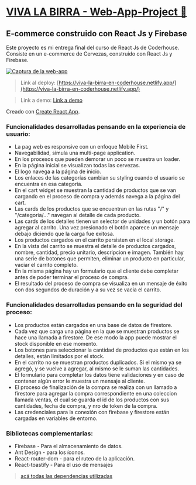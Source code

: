 # [VIVA LA BIRRA - Web-App-Project 👋](https://beautiful-banoffee-f93522.netlify.app/)

## E-commerce construido con React Js y Firebase

Este proyecto es mi entrega final del curso de React Js de Coderhouse.\
Consiste en un e-commerce de Cervezas, construido con React Js y Firebase.

[![Captura de la web-app](https://i.postimg.cc/nh8C47rX/Portada.png)](https://postimg.cc/BXgSsjx3)

> Link al deploy: [https://viva-la-birra-en-coderhouse.netlify.app/](https://viva-la-birra-en-coderhouse.netlify.app/) 

> Link a demo: [Link a demo](https://drive.google.com/file/d/1ex05bc9jqY3rPV4MMn_Jveo87KAQxoca/view?usp=sharing)

Creado con [Create React App](https://github.com/facebook/create-react-app).

### Funcionalidades desarrolladas pensando en la experiencia de usuario:

- La pag web es responsive con un enfoque Mobile First. 
- Navegabilidad, simula una multi-page application.
- En los procesos que pueden demorar un poco se muestra un loader.
- En la página inicial se visualizan todas las cervezas.
- El logo navega a la página de inicio.
- Los enlaces de las categorías cambian su styling cuando el usuario se encuentra en esa categoría.
- En el cart widget se muestran la cantidad de productos que se van cargando en el proceso de compra y además navega a la página del cart.
- Las cards de los productos que se encuentran en las rutas "/" y "/categoria/..." navegan al detalle de cada producto.
- Las cards de los detalles tienen un selector de unidades y un botón para agregar al carrito. Una vez presionado el botón aparece un mensaje debajo diciendo que la carga fue exitosa.
- Los productos cargados en el carrito persisten en el local storage.
- En la vista del carrito se muestra el detalle de productos cargados, nombre, cantidad, precio unitario, descripcion e imagen. También hay una serie de botones que permiten, eliminar un producto en particular, vaciar el carrito completo.
- En la misma página hay un formulario que el cliente debe completar antes de poder terminar el proceso de compra.
- El resultado del proceso de compra se visualiza en un mensaje de éxito con dos segundos de duración y a su vez se vacia el carrito.

### Funcionalidades desarrolladas pensando en la seguridad del proceso:

- Los productos están cargados en una base de datos de firestore.
- Cada vez que carga una página en la que se muestran productos se hace una llamada a firestore. De ese modo la app puede mostrar el stock disponible en ese momento.
- Los botones para seleccionar la cantidad de productos que están en los detalles, están limitados por el stock.
- En el carrito no se muestran productos duplicados. Si el mismo ya se agregó, y se vuelve a agregar, al mismo se le suman las cantidades.
- El formulario para completar los datos tiene validaciones y en caso de contener algún error le muestra un mensaje al cliente.
- El proceso de finalización de la compra se realiza con un llamado a firestore para agregar la compra correspondiente en una coleccion llamada ventas, el cual se guarda el id de los productos con sus cantidades, fecha de compra, y nro de token de la compra.
- Las credenciales para la conexión con firebase y firestore están cargadas en variables de entorno.

### Bibliotecas complementarias:

- Firebase - Para el almacenamiento de datos.
- Ant Design - para los íconos.
- React-router-dom - para el ruteo de la aplicación.
- React-toastify - Para el uso de mensajes 

> [acá todas las dependencias utilizadas](https://github.com/Malinowsk/React-Js-App-Project/blob/main/my-app/package.json)